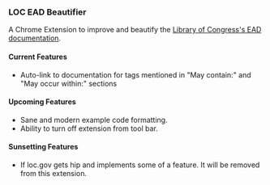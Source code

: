 ### LOC EAD Beautifier

A Chrome Extension to improve and beautify the [Library of Congress's
EAD documentation](http://www.loc.gov/ead/tglib/elements/author.html).

#### Current Features

* Auto-link to documentation for tags mentioned in "May contain:" and "May occur within:" sections

#### Upcoming Features

* Sane and modern example code formatting.
* Ability to turn off extension from tool bar.

#### Sunsetting Features

* If loc.gov gets hip and implements some of a feature. It will be removed from this extension.